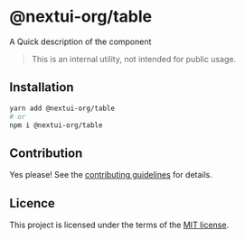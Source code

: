 # @nextui-org/table

A Quick description of the component

> This is an internal utility, not intended for public usage.

## Installation

```sh
yarn add @nextui-org/table
# or
npm i @nextui-org/table
```

## Contribution

Yes please! See the
[contributing guidelines](https://github.com/nextui-org/nextui/blob/master/CONTRIBUTING.md)
for details.

## Licence

This project is licensed under the terms of the
[MIT license](https://github.com/nextui-org/nextui/blob/master/LICENSE).
